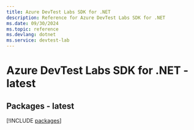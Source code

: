 ```yaml
---
title: Azure DevTest Labs SDK for .NET
description: Reference for Azure DevTest Labs SDK for .NET
ms.date: 09/30/2024
ms.topic: reference
ms.devlang: dotnet
ms.service: devtest-lab
---
```

# Azure DevTest Labs SDK for .NET - latest
## Packages - latest
[!INCLUDE [packages](devtest-labs-index.md)]